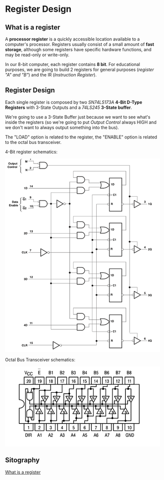 # Register Design

## What is a register

A **processor register** is a quickly accessible location available to a computer's processor. Registers usually consist of a small amount of **fast storage**, although some registers have specific hardware functions, and may be read-only or write-only.

In our 8-bit computer, each register contains **8 bit**. For educational purposes, we are going to build 2 registers for general purposes (*register "A" and "B"*) and the IR (*Instruction Register*).

## Register Design

Each single register is composed by two *SN74LS173A* **4-Bit D-Type Registers** with 3-State Outputs and a *74LS245* **3-State buffer**.

We're going to use a 3-State Buffer just because we want to see what's inside the registers (so we're going to put *Output Control* always HIGH and we don't want to always output something into the bus).

The "LOAD" option is related to the register, the "ENABLE" option is related to the octal bus transceiver.

4-Bit register schematics:

![alt text](https://github.com/mattiatritto/8bitcomputer/blob/master/2-Registers/images/4bit-register.png)

Octal Bus Transceiver schematics:

![alt text](https://github.com/mattiatritto/8bitcomputer/blob/master/2-Registers/images/octal-bus-transceiver.png)

## Sitography

[What is a register](https://en.wikipedia.org/wiki/Processor_register)

